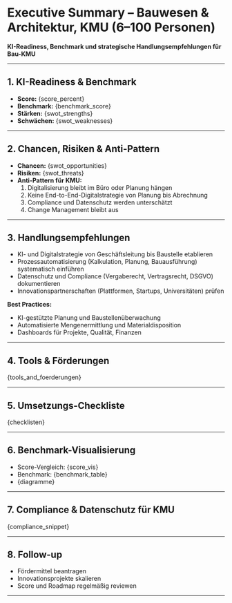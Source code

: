# Executive Summary – Bauwesen & Architektur, KMU (6–100 Personen)

**KI-Readiness, Benchmark und strategische Handlungsempfehlungen für Bau-KMU**

---

## 1. KI-Readiness & Benchmark

- **Score:** {score_percent}
- **Benchmark:** {benchmark_score}
- **Stärken:** {swot_strengths}
- **Schwächen:** {swot_weaknesses}

---

## 2. Chancen, Risiken & Anti-Pattern

- **Chancen:** {swot_opportunities}
- **Risiken:** {swot_threats}
- **Anti-Pattern für KMU:**  
  1. Digitalisierung bleibt im Büro oder Planung hängen  
  2. Keine End-to-End-Digitalstrategie von Planung bis Abrechnung  
  3. Compliance und Datenschutz werden unterschätzt  
  4. Change Management bleibt aus

---

## 3. Handlungsempfehlungen

- KI- und Digitalstrategie von Geschäftsleitung bis Baustelle etablieren  
- Prozessautomatisierung (Kalkulation, Planung, Bauausführung) systematisch einführen  
- Datenschutz und Compliance (Vergaberecht, Vertragsrecht, DSGVO) dokumentieren  
- Innovationspartnerschaften (Plattformen, Startups, Universitäten) prüfen

**Best Practices:**  
- KI-gestützte Planung und Baustellenüberwachung  
- Automatisierte Mengenermittlung und Materialdisposition  
- Dashboards für Projekte, Qualität, Finanzen

---

## 4. Tools & Förderungen

{tools_and_foerderungen}

---

## 5. Umsetzungs-Checkliste

{checklisten}

---

## 6. Benchmark-Visualisierung

- Score-Vergleich: {score_vis}
- Benchmark: {benchmark_table}
- {diagramme}

---

## 7. Compliance & Datenschutz für KMU

{compliance_snippet}

---

## 8. Follow-up

- Fördermittel beantragen  
- Innovationsprojekte skalieren  
- Score und Roadmap regelmäßig reviewen

---
